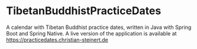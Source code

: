 # TibetanBuddhistPracticeDates
A calendar with Tibetan Buddhist practice dates, written in Java with Spring Boot and Spring Native. A live version of the application is available at https://practicedates.christian-steinert.de
